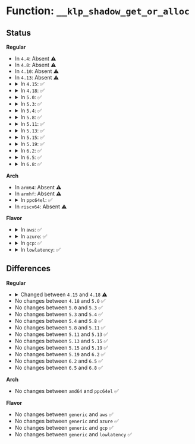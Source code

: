 # Function: <code>__klp_shadow_get_or_alloc</code>

## Status
<b>Regular</b>
<ul>
<li>
In <code>4.4</code>: Absent ⚠️
</li>
<li>
In <code>4.8</code>: Absent ⚠️
</li>
<li>
In <code>4.10</code>: Absent ⚠️
</li>
<li>
In <code>4.13</code>: Absent ⚠️
</li>
<li>
<details>
<summary>In <code>4.15</code>: ✅</summary>

```c
void *__klp_shadow_get_or_alloc(void *obj, long unsigned int id, void *data, size_t size, gfp_t gfp_flags, bool warn_on_exist);
```

**Collision:** Unique Static

**Inline:** No

**Transformation:** False

**Instances:**

```
In kernel/livepatch/shadow.c (ffffffff81102e80)
Location: kernel/livepatch/shadow.c:116
Inline: False
Direct callers:
  - kernel/livepatch/shadow.c:klp_shadow_get_or_alloc
  - kernel/livepatch/shadow.c:klp_shadow_alloc
```
**Symbols:**

```
ffffffff81102e80-ffffffff81103029: __klp_shadow_get_or_alloc (STB_LOCAL)
```
</details>
</li>
<li>
<details>
<summary>In <code>4.18</code>: ✅</summary>

```c
void *__klp_shadow_get_or_alloc(void *obj, long unsigned int id, size_t size, gfp_t gfp_flags, klp_shadow_ctor_t ctor, void *ctor_data, bool warn_on_exist);
```

**Collision:** Unique Static

**Inline:** No

**Transformation:** False

**Instances:**

```
In kernel/livepatch/shadow.c (ffffffff8110b460)
Location: kernel/livepatch/shadow.c:116
Inline: False
Direct callers:
  - kernel/livepatch/shadow.c:klp_shadow_get_or_alloc
  - kernel/livepatch/shadow.c:klp_shadow_alloc
```
**Symbols:**

```
ffffffff8110b460-ffffffff8110b66f: __klp_shadow_get_or_alloc (STB_LOCAL)
```
</details>
</li>
<li>
<details>
<summary>In <code>5.0</code>: ✅</summary>

```c
void *__klp_shadow_get_or_alloc(void *obj, long unsigned int id, size_t size, gfp_t gfp_flags, klp_shadow_ctor_t ctor, void *ctor_data, bool warn_on_exist);
```

**Collision:** Unique Static

**Inline:** No

**Transformation:** False

**Instances:**

```
In kernel/livepatch/shadow.c (ffffffff81116c50)
Location: kernel/livepatch/shadow.c:116
Inline: False
Direct callers:
  - kernel/livepatch/shadow.c:klp_shadow_get_or_alloc
  - kernel/livepatch/shadow.c:klp_shadow_alloc
```
**Symbols:**

```
ffffffff81116c50-ffffffff81116e5f: __klp_shadow_get_or_alloc (STB_LOCAL)
```
</details>
</li>
<li>
<details>
<summary>In <code>5.3</code>: ✅</summary>

```c
void *__klp_shadow_get_or_alloc(void *obj, long unsigned int id, size_t size, gfp_t gfp_flags, klp_shadow_ctor_t ctor, void *ctor_data, bool warn_on_exist);
```

**Collision:** Unique Static

**Inline:** No

**Transformation:** False

**Instances:**

```
In kernel/livepatch/shadow.c (ffffffff81120f40)
Location: kernel/livepatch/shadow.c:104
Inline: False
Direct callers:
  - kernel/livepatch/shadow.c:klp_shadow_get_or_alloc
  - kernel/livepatch/shadow.c:klp_shadow_alloc
```
**Symbols:**

```
ffffffff81120f40-ffffffff811210d4: __klp_shadow_get_or_alloc (STB_LOCAL)
```
</details>
</li>
<li>
<details>
<summary>In <code>5.4</code>: ✅</summary>

```c
void *__klp_shadow_get_or_alloc(void *obj, long unsigned int id, size_t size, gfp_t gfp_flags, klp_shadow_ctor_t ctor, void *ctor_data, bool warn_on_exist);
```

**Collision:** Unique Static

**Inline:** No

**Transformation:** False

**Instances:**

```
In kernel/livepatch/shadow.c (ffffffff8112d560)
Location: kernel/livepatch/shadow.c:104
Inline: False
Direct callers:
  - kernel/livepatch/shadow.c:klp_shadow_get_or_alloc
  - kernel/livepatch/shadow.c:klp_shadow_alloc
```
**Symbols:**

```
ffffffff8112d560-ffffffff8112d6f4: __klp_shadow_get_or_alloc (STB_LOCAL)
```
</details>
</li>
<li>
<details>
<summary>In <code>5.8</code>: ✅</summary>

```c
void *__klp_shadow_get_or_alloc(void *obj, long unsigned int id, size_t size, gfp_t gfp_flags, klp_shadow_ctor_t ctor, void *ctor_data, bool warn_on_exist);
```

**Collision:** Unique Static

**Inline:** No

**Transformation:** False

**Instances:**

```
In kernel/livepatch/shadow.c (ffffffff8113bce0)
Location: kernel/livepatch/shadow.c:104
Inline: False
Direct callers:
  - kernel/livepatch/shadow.c:klp_shadow_get_or_alloc
  - kernel/livepatch/shadow.c:klp_shadow_alloc
```
**Symbols:**

```
ffffffff8113bce0-ffffffff8113be74: __klp_shadow_get_or_alloc (STB_LOCAL)
```
</details>
</li>
<li>
<details>
<summary>In <code>5.11</code>: ✅</summary>

```c
void *__klp_shadow_get_or_alloc(void *obj, long unsigned int id, size_t size, gfp_t gfp_flags, klp_shadow_ctor_t ctor, void *ctor_data, bool warn_on_exist);
```

**Collision:** Unique Static

**Inline:** No

**Transformation:** False

**Instances:**

```
In kernel/livepatch/shadow.c (ffffffff811363f0)
Location: kernel/livepatch/shadow.c:104
Inline: False
Direct callers:
  - kernel/livepatch/shadow.c:klp_shadow_get_or_alloc
  - kernel/livepatch/shadow.c:klp_shadow_alloc
```
**Symbols:**

```
ffffffff811363f0-ffffffff81136584: __klp_shadow_get_or_alloc (STB_LOCAL)
```
</details>
</li>
<li>
<details>
<summary>In <code>5.13</code>: ✅</summary>

```c
void *__klp_shadow_get_or_alloc(void *obj, long unsigned int id, size_t size, gfp_t gfp_flags, klp_shadow_ctor_t ctor, void *ctor_data, bool warn_on_exist);
```

**Collision:** Unique Static

**Inline:** No

**Transformation:** False

**Instances:**

```
In kernel/livepatch/shadow.c (ffffffff811371f0)
Location: kernel/livepatch/shadow.c:104
Inline: False
Direct callers:
  - kernel/livepatch/shadow.c:klp_shadow_get_or_alloc
  - kernel/livepatch/shadow.c:klp_shadow_alloc
```
**Symbols:**

```
ffffffff811371f0-ffffffff8113737c: __klp_shadow_get_or_alloc (STB_LOCAL)
```
</details>
</li>
<li>
<details>
<summary>In <code>5.15</code>: ✅</summary>

```c
void *__klp_shadow_get_or_alloc(void *obj, long unsigned int id, size_t size, gfp_t gfp_flags, klp_shadow_ctor_t ctor, void *ctor_data, bool warn_on_exist);
```

**Collision:** Unique Static

**Inline:** No

**Transformation:** False

**Instances:**

```
In kernel/livepatch/shadow.c (ffffffff81159ea0)
Location: kernel/livepatch/shadow.c:104
Inline: False
Direct callers:
  - kernel/livepatch/shadow.c:klp_shadow_get_or_alloc
  - kernel/livepatch/shadow.c:klp_shadow_alloc
```
**Symbols:**

```
ffffffff81159ea0-ffffffff8115a02e: __klp_shadow_get_or_alloc (STB_LOCAL)
```
</details>
</li>
<li>
<details>
<summary>In <code>5.19</code>: ✅</summary>

```c
void *__klp_shadow_get_or_alloc(void *obj, long unsigned int id, size_t size, gfp_t gfp_flags, klp_shadow_ctor_t ctor, void *ctor_data, bool warn_on_exist);
```

**Collision:** Unique Static

**Inline:** No

**Transformation:** False

**Instances:**

```
In kernel/livepatch/shadow.c (ffffffff81183690)
Location: kernel/livepatch/shadow.c:104
Inline: False
Direct callers:
  - kernel/livepatch/shadow.c:klp_shadow_get_or_alloc
  - kernel/livepatch/shadow.c:klp_shadow_alloc
```
**Symbols:**

```
ffffffff81183690-ffffffff81183942: __klp_shadow_get_or_alloc (STB_LOCAL)
```
</details>
</li>
<li>
<details>
<summary>In <code>6.2</code>: ✅</summary>

```c
void *__klp_shadow_get_or_alloc(void *obj, long unsigned int id, size_t size, gfp_t gfp_flags, klp_shadow_ctor_t ctor, void *ctor_data, bool warn_on_exist);
```

**Collision:** Unique Static

**Inline:** No

**Transformation:** False

**Instances:**

```
In kernel/livepatch/shadow.c (ffffffff811be840)
Location: kernel/livepatch/shadow.c:104
Inline: False
Direct callers:
  - kernel/livepatch/shadow.c:klp_shadow_get_or_alloc
  - kernel/livepatch/shadow.c:klp_shadow_alloc
```
**Symbols:**

```
ffffffff811be840-ffffffff811beaf2: __klp_shadow_get_or_alloc (STB_LOCAL)
```
</details>
</li>
<li>
<details>
<summary>In <code>6.5</code>: ✅</summary>

```c
void *__klp_shadow_get_or_alloc(void *obj, long unsigned int id, size_t size, gfp_t gfp_flags, klp_shadow_ctor_t ctor, void *ctor_data, bool warn_on_exist);
```

**Collision:** Unique Static

**Inline:** No

**Transformation:** False

**Instances:**

```
In kernel/livepatch/shadow.c (ffffffff811d1270)
Location: kernel/livepatch/shadow.c:104
Inline: False
Direct callers:
  - kernel/livepatch/shadow.c:klp_shadow_get_or_alloc
  - kernel/livepatch/shadow.c:klp_shadow_alloc
```
**Symbols:**

```
ffffffff811d1270-ffffffff811d152c: __klp_shadow_get_or_alloc (STB_LOCAL)
```
</details>
</li>
<li>
<details>
<summary>In <code>6.8</code>: ✅</summary>

```c
void *__klp_shadow_get_or_alloc(void *obj, long unsigned int id, size_t size, gfp_t gfp_flags, klp_shadow_ctor_t ctor, void *ctor_data, bool warn_on_exist);
```

**Collision:** Unique Static

**Inline:** No

**Transformation:** False

**Instances:**

```
In kernel/livepatch/shadow.c (ffffffff811e5ef0)
Location: kernel/livepatch/shadow.c:104
Inline: False
Direct callers:
  - kernel/livepatch/shadow.c:klp_shadow_get_or_alloc
  - kernel/livepatch/shadow.c:klp_shadow_alloc
```
**Symbols:**

```
ffffffff811e5ef0-ffffffff811e61ac: __klp_shadow_get_or_alloc (STB_LOCAL)
```
</details>
</li>
</ul>
<b>Arch</b>
<ul>
<li>
In <code>arm64</code>: Absent ⚠️
</li>
<li>
In <code>armhf</code>: Absent ⚠️
</li>
<li>
<details>
<summary>In <code>ppc64el</code>: ✅</summary>

```c
void *__klp_shadow_get_or_alloc(void *obj, long unsigned int id, size_t size, gfp_t gfp_flags, klp_shadow_ctor_t ctor, void *ctor_data, bool warn_on_exist);
```

**Collision:** Unique Static

**Inline:** No

**Transformation:** False

**Instances:**

```
In kernel/livepatch/shadow.c (c0000000001f2070)
Location: kernel/livepatch/shadow.c:104
Inline: False
Direct callers:
  - kernel/livepatch/shadow.c:klp_shadow_get_or_alloc
  - kernel/livepatch/shadow.c:klp_shadow_alloc
```
**Symbols:**

```
c0000000001f2070-c0000000001f22f8: __klp_shadow_get_or_alloc (STB_LOCAL)
```
</details>
</li>
<li>
In <code>riscv64</code>: Absent ⚠️
</li>
</ul>
<b>Flavor</b>
<ul>
<li>
<details>
<summary>In <code>aws</code>: ✅</summary>

```c
void *__klp_shadow_get_or_alloc(void *obj, long unsigned int id, size_t size, gfp_t gfp_flags, klp_shadow_ctor_t ctor, void *ctor_data, bool warn_on_exist);
```

**Collision:** Unique Static

**Inline:** No

**Transformation:** False

**Instances:**

```
In kernel/livepatch/shadow.c (ffffffff81125b40)
Location: kernel/livepatch/shadow.c:104
Inline: False
Direct callers:
  - kernel/livepatch/shadow.c:klp_shadow_get_or_alloc
  - kernel/livepatch/shadow.c:klp_shadow_alloc
```
**Symbols:**

```
ffffffff81125b40-ffffffff81125cd4: __klp_shadow_get_or_alloc (STB_LOCAL)
```
</details>
</li>
<li>
<details>
<summary>In <code>azure</code>: ✅</summary>

```c
void *__klp_shadow_get_or_alloc(void *obj, long unsigned int id, size_t size, gfp_t gfp_flags, klp_shadow_ctor_t ctor, void *ctor_data, bool warn_on_exist);
```

**Collision:** Unique Static

**Inline:** No

**Transformation:** False

**Instances:**

```
In kernel/livepatch/shadow.c (ffffffff811185a0)
Location: kernel/livepatch/shadow.c:104
Inline: False
Direct callers:
  - kernel/livepatch/shadow.c:klp_shadow_get_or_alloc
  - kernel/livepatch/shadow.c:klp_shadow_alloc
```
**Symbols:**

```
ffffffff811185a0-ffffffff81118734: __klp_shadow_get_or_alloc (STB_LOCAL)
```
</details>
</li>
<li>
<details>
<summary>In <code>gcp</code>: ✅</summary>

```c
void *__klp_shadow_get_or_alloc(void *obj, long unsigned int id, size_t size, gfp_t gfp_flags, klp_shadow_ctor_t ctor, void *ctor_data, bool warn_on_exist);
```

**Collision:** Unique Static

**Inline:** No

**Transformation:** False

**Instances:**

```
In kernel/livepatch/shadow.c (ffffffff81123a30)
Location: kernel/livepatch/shadow.c:104
Inline: False
Direct callers:
  - kernel/livepatch/shadow.c:klp_shadow_get_or_alloc
  - kernel/livepatch/shadow.c:klp_shadow_alloc
```
**Symbols:**

```
ffffffff81123a30-ffffffff81123bc4: __klp_shadow_get_or_alloc (STB_LOCAL)
```
</details>
</li>
<li>
<details>
<summary>In <code>lowlatency</code>: ✅</summary>

```c
void *__klp_shadow_get_or_alloc(void *obj, long unsigned int id, size_t size, gfp_t gfp_flags, klp_shadow_ctor_t ctor, void *ctor_data, bool warn_on_exist);
```

**Collision:** Unique Static

**Inline:** No

**Transformation:** False

**Instances:**

```
In kernel/livepatch/shadow.c (ffffffff81130070)
Location: kernel/livepatch/shadow.c:104
Inline: False
Direct callers:
  - kernel/livepatch/shadow.c:klp_shadow_get_or_alloc
  - kernel/livepatch/shadow.c:klp_shadow_alloc
```
**Symbols:**

```
ffffffff81130070-ffffffff81130204: __klp_shadow_get_or_alloc (STB_LOCAL)
```
</details>
</li>
</ul>

## Differences
<b>Regular</b>
<ul>
<li>
<details>
<summary>Changed between <code>4.15</code> and <code>4.18</code> ⚠️</summary>
<ul>
<li>
<b>Param added. </b>
<code>klp_shadow_ctor_t ctor</code>
</li>
<li>
<b>Param added. </b>
<code>void *ctor_data</code>
</li>
<li>
<b>Param removed. </b>
<code>void *data</code>
</li>
<li>
<b>Param reordered. </b>
<code>obj, id, data, size, gfp_flags, warn_on_exist</code> ➡️ <code>obj, id, size, gfp_flags, ctor, ctor_data, warn_on_exist</code>
</li>
</ul>
</details>
</li>
<li>
No changes between <code>4.18</code> and <code>5.0</code> ✅
</li>
<li>
No changes between <code>5.0</code> and <code>5.3</code> ✅
</li>
<li>
No changes between <code>5.3</code> and <code>5.4</code> ✅
</li>
<li>
No changes between <code>5.4</code> and <code>5.8</code> ✅
</li>
<li>
No changes between <code>5.8</code> and <code>5.11</code> ✅
</li>
<li>
No changes between <code>5.11</code> and <code>5.13</code> ✅
</li>
<li>
No changes between <code>5.13</code> and <code>5.15</code> ✅
</li>
<li>
No changes between <code>5.15</code> and <code>5.19</code> ✅
</li>
<li>
No changes between <code>5.19</code> and <code>6.2</code> ✅
</li>
<li>
No changes between <code>6.2</code> and <code>6.5</code> ✅
</li>
<li>
No changes between <code>6.5</code> and <code>6.8</code> ✅
</li>
</ul>
<b>Arch</b>
<ul>
<li>
No changes between <code>amd64</code> and <code>ppc64el</code> ✅
</li>
</ul>
<b>Flavor</b>
<ul>
<li>
No changes between <code>generic</code> and <code>aws</code> ✅
</li>
<li>
No changes between <code>generic</code> and <code>azure</code> ✅
</li>
<li>
No changes between <code>generic</code> and <code>gcp</code> ✅
</li>
<li>
No changes between <code>generic</code> and <code>lowlatency</code> ✅
</li>
</ul>
